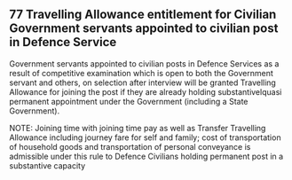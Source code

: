 ## 77 Travelling Allowance entitlement for Civilian Government servants appointed to civilian post in Defence Service

Government servants appointed to civilian posts in Defence Services as a result of competitive examination which is open to both the Government servant and others, on selection after interview will be granted Travelling Allowance for joining the post if they are already holding substantivelquasi permanent appointment under the Government (including a State Government).

NOTE: Joining time with joining time pay as well as Transfer Travelling Allowance including journey fare for self and family; cost of transportation of household goods and transportation of personal conveyance is admissible under this rule to Defence Civilians holding permanent post in a substantive capacity
